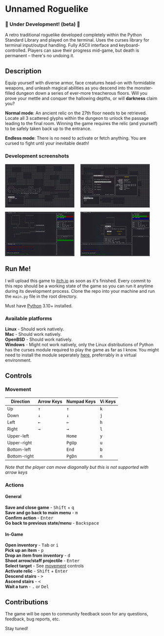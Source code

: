 # Unnamed Roguelike

### 🚧 Under Development! (beta) 🚧

A retro traditional roguelike developed completely within the Python Standard Library and played on the terminal. Uses the curses library for terminal input/output handling. Fully ASCII interface and keyboard-controlled. Players can save their progress mid-game, but death is permanent – there's no undoing it.

## Description

Equip yourself with diverse armor, face creatures head-on with formidable weapons, and unleash magical abilities as you descend into the monster-filled dungeon down a series of ever-more treacherous floors. Will you prove your mettle and conquer the hallowing depths, or will **darkness** claim you?

**Normal mode**: An ancient relic on the 27th floor needs to be retrieved. Locate all 3 scattered glyphs within the dungeon to unlock the passage leading to the final room. Winning the game requires the relic (and yourself) to be safely taken back up to the entrance. <br>

**Endless mode**: There is no need to activate or fetch anything. You are cursed to fight until your inevitable death!

### Development screenshots

<p width="100%" align="center" style="display: flex;">
    <img alt="A screenshot of the main menu with a randomly-generated dungeon background" src="screenshots/title_screen.png" width="45%" style="margin-right: 20px;">
    <img alt="A screenshot of the menu to select ongoing savegames for continuing" src="screenshots/continue_game_screen.png" width="45%">
</p>
<p width="100%" align="center" style="display: flex;">
    <img alt="A screenshot of your character going through a dungeon floor" src="screenshots/gameplay.png" width="45%" style="margin-right: 20px;">
    <img alt="A screenshot of choosing an attribute to level up" src="screenshots/levelup.png" width="45%">
</p>

## Run Me!

I will upload this game to [itch.io](https://vaiterius.itch.io/) as soon as it's finished. Every commit to this repo should be a working state of the game so you can run it anytime during its development process. Clone the repo into your machine and run the `main.py` file in the root directory.

Must have [Python](https://www.python.org/) 3.10+ installed.

### Available platforms

**Linux** - Should work natively. <br>
**Mac** - Should work natively. <br>
**OpenBSD** - Should work natively. <br>
**Windows** - Might not work natively, only the Linux distributions of Python has the curses module required to play the game as far as I know. You might need to install the module seperately [here](https://pypi.org/project/windows-curses/), preferrably in a virtual environment. <br>

## Controls

### Movement
| Direction    | Arrow Keys   | Numpad Keys     | Vi Keys      |
|--------------|--------------|-----------------|--------------|
| Up           | <kbd>↑</kbd> | <kbd>↑</kbd>    | <kbd>k</kbd> |
| Down         | <kbd>↓</kbd> | <kbd>↓</kbd>    | <kbd>j</kbd> |
| Left         | <kbd>←</kbd> | <kbd>←</kbd>    | <kbd>h</kbd> |
| Right        | <kbd>→</kbd> | <kbd>→</kbd>    | <kbd>l</kbd> |
| Upper-left   |              | <kbd>Home</kbd> | <kbd>y</kbd> |
| Upper-right  |              | <kbd>PgUp</kbd> | <kbd>u</kbd> |
| Bottom-left  |              | <kbd>End</kbd>  | <kbd>b</kbd> |
| Bottom-right |              | <kbd>PgDn</kbd> | <kbd>n</kbd> |

*Note that the player can move diagonally but this is not supported with arrow keys*

### Actions

#### General

**Save and close game** - <kbd>Shift</kbd> + <kbd>q</kbd> <br>
**Save and go back to main menu** - <kbd>m</kbd> <br>
**Confirm action** - <kbd>Enter</kbd> <br>
**Go back to previous state/menu** - <kbd>Backspace</kbd>

#### In-Game

**Open inventory** - <kbd>Tab</kbd> or <kbd>i</kbd> <br>
**Pick up an item** - <kbd>p</kbd> <br>
**Drop an item from inventory** - <kbd>d</kbd> <br>
**Shoot arrow/staff projectile** - <kbd>Enter</kbd> <br>
**Select target** - See [movement](#movement) controls <br>
**Activate relic** - <kbd>Shift</kbd> + <kbd>Enter</kbd> <br>
**Descend stairs** - <kbd>></kbd> <br>
**Ascend stairs** - <kbd><</kbd> <br>
**Wait a turn** - <kbd>.</kbd> or <kbd>Del</kbd>


## Contributions
The game will be open to community feedback soon for any questions, feedback, bug reports, etc.

Stay tuned!